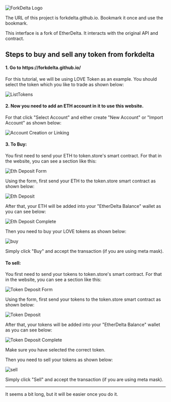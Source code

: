![ForkDelta Logo](https://forkdelta.github.io/images/title.png)

The URL of this project is forkdelta.github.io. Bookmark it once and use the bookmark.

This interface is a fork of EtherDelta. It interacts with the original API and contract.

<h2>Steps to buy and sell any token from forkdelta</h2>

<h4>1. Go to https://forkdelta.github.io/</h4>

For this tutorial, we will be using LOVE Token as an example. You should select the token which you like to trade as shown below:

![ListTokens](https://image.prntscr.com/image/dz2C6NIJSACXvdU9qyq0zg.png)

<h4>2. Now you need to add an ETH account in it to use this website.</h4>

For that click "Select Account" and either create "New Account" or "Import Account" as shown below:

![Account Creation or Linking](https://image.prntscr.com/image/fE4dx_dUQNaHTukLR8YA_Q.png)

<h4>3. To Buy:</h4>

You first need to send your ETH to token.store's smart contract. For that in the website, you can see a section like this:

![Eth Deposit Form](https://lovetoken.gq/images/forkdelta/ethdeposit.png)

Using the form, first send your ETH to the token.store smart contract as shown below:

![Eth Deposit](https://lovetoken.gq/images/forkdelta/ethdeposit.png)

After that, your ETH will be added into your "EtherDelta Balance" wallet as you can see below:

![Eth Deposit Complete](https://lovetoken.gq/images/forkdelta/ethdepositcomplete.png)

Then you need to buy your LOVE tokens as shown below:

![buy](https://lovetoken.gq/images/forkdelta/buy.png)

Simply click "Buy" and accept the transaction (if you are using meta mask).

<h4>To sell:</h4>

You first need to send your tokens to token.store's smart contract. For that in the website, you can see a section like this:

![Token Deposit Form](https://lovetoken.gq/images/forkdelta/tokendeposit.png)

Using the form, first send your tokens to the token.store smart contract as shown below:

![Token Deposit](https://lovetoken.gq/images/forkdelta/tokendeposit.png)

After that, your tokens will be added into your "EtherDelta Balance" wallet as you can see below:

![Token Deposit Complete](https://lovetoken.gq/images/forkdelta/tokendepositcomplete.png)

Make sure you have selected the correct token.

Then you need to sell your tokens as shown below:

![sell](https://lovetoken.gq/images/forkdelta/sell.png)

Simply click "Sell" and accept the transaction (if you are using meta mask).

************************************************

It seems a bit long, but it will be easier once you do it.
